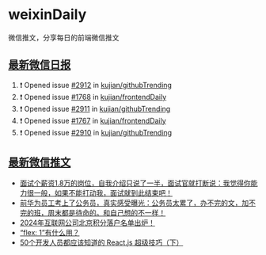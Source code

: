# weixinDaily
微信推文，分享每日的前端微信推文

## [最新微信日报](https://github.com/kujian/weixinDaily/issues)

<!--START_SECTION:activity-->
1. ❗ Opened issue [#2912](https://github.com/kujian/githubTrending/issues/2912) in [kujian/githubTrending](https://github.com/kujian/githubTrending)
2. ❗ Opened issue [#1768](https://github.com/kujian/frontendDaily/issues/1768) in [kujian/frontendDaily](https://github.com/kujian/frontendDaily)
3. ❗ Opened issue [#2911](https://github.com/kujian/githubTrending/issues/2911) in [kujian/githubTrending](https://github.com/kujian/githubTrending)
4. ❗ Opened issue [#1767](https://github.com/kujian/frontendDaily/issues/1767) in [kujian/frontendDaily](https://github.com/kujian/frontendDaily)
5. ❗ Opened issue [#2910](https://github.com/kujian/githubTrending/issues/2910) in [kujian/githubTrending](https://github.com/kujian/githubTrending)
<!--END_SECTION:activity-->


## [最新微信推文](https://weixin.qdkfweb.cn/)

<!-- BLOG-POST-LIST:START -->
- [面试个薪资1.8万的岗位，自我介绍只说了一半，面试官就打断说：我觉得你能力很一般，如果不能打动我，面试就到此结束吧！](https://weixin.qdkfweb.cn/52378.html)
- [前华为员工考上了公务员，真实感受曝光：公务员太累了，办不完的文，加不完的班，周末都是待命的。和自己想的不一样！](https://weixin.qdkfweb.cn/52380.html)
- [2024年互联网公司北京积分落户名单出炉！](https://weixin.qdkfweb.cn/52400.html)
- [“flex: 1”有什么用？](https://weixin.qdkfweb.cn/52366.html)
- [50个开发人员都应该知道的 React.js 超级技巧（下）](https://weixin.qdkfweb.cn/52367.html)
<!-- BLOG-POST-LIST:END -->